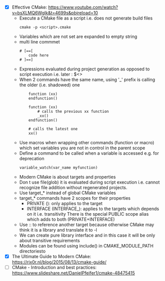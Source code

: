 - [x] Effective CMake: https://www.youtube.com/watch?v=bsXLMQ6WgIk&t=4699s&pbjreload=10
    - Execute a CMake file as a script i.e. does not generate build files
        ```
        cmake -p <script>.cmake
        ```
    - Variables which are not set are expanded to empty string
    - multi line commmet
        ```
        # [==[
            code here
        # ]==]
        ```
    - Expressions evaluated during project generation as opposed to script execution i.e. later : $<>
    - When 2 commands have the same name, using '_' prefix is calling the older (i.e. shadowed) one
        ```
            function (xx)
            endfunction()

            function (xx)
                # calls the previous xx function
                _xx()
            endfunction()

            # calls the latest one
            xx()
        ```
    - Use macros when wrapping other commands (function or macro) which set variables you are not in control in the parent scope
    - Define a command to be called when a variable is accessed e.g. for deprecation
        ```
        variable_watch(var_name myfunction)
        ```
    - Modern CMake is about targets and properties
    - Don t use file(glob) it is evaluated during script execution i.e. cannot recognize file addition without regenerated projects.
    - Use target_* instead of global CMake variables
    - target_* commands have 2 scopes for their properties
        - PRIVATE (<property>): only applies to the target
        - INTERFACE (INTERFACE_<property>): applies to the targets which depends on it i.e. transitivity
       There is the special PUBLIC scope alias which adds to both (PRIVATE+INTERFACE)
    - Use <target>::<target> to reference another target because otherwise CMake may think it is a library and translate it to -l<target>
    - We can create pure library interface and in this case it will be only about transitive requirements
    - Modules can be found using include() in CMAKE_MODULE_PATH directoriesto
- [x] The Ultimate Guide to Modern CMake: https://rix0r.nl/blog/2015/08/13/cmake-guide/
- [ ] CMake - Introduction and best practices: https://www.slideshare.net/DanielPfeifer1/cmake-48475415